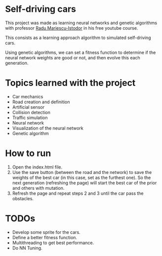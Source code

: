 # Self-driving cars

This project was made as learning neural networks and genetic algorithms with 
professor [Radu Mariescu-Istodor](https://radufromfinland.com/) in his free
youtube course.

This consists as a learning approach algorithm to simulated self-driving cars.

Using genetic algorithms, we can set a fitness function to determine if the 
neural network weights are good or not, and then evolve this each generation.

# Topics learned with the project

* Car mechanics
* Road creation and definition
* Artificial sensor
* Collision detection
* Traffic simulation
* Neural network
* Visualization of the neural network
* Genetic algorithm


# How to run

1. Open the index.html file.
2. Use the save button (between the road and the network) to save the weights 
of the best car (in this case, set as the furthest one). So the next generation 
(refreshing the page) will start the best car of the prior and others with 
mutation.
3. Refresh the page and repeat steps 2 and 3 until the car pass the obstacles.

# TODOs

* Develop some sprite for the cars.
* Define a better fitness function.
* Multithreading to get best performance.
* Do NN Tuning.
